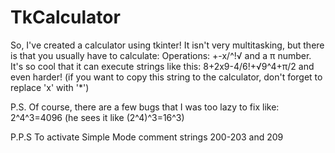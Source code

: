# TkCalculator

So, I've created a calculator using tkinter!
It isn't very multitasking, but there is that you usually have to calculate:
Operations: +-x/^!√ and a π number.
It's so cool that it can execute strings like this: 8+2x9-4/6!+√9^4+π/2 and even harder!
(if you want to copy this string to the calculator, don't forget to replace 'x' with '*')

P.S. Of course, there are a few bugs that I was too lazy to fix like: 2^4^3=4096 (he sees it like (2^4)^3=16^3)

P.P.S To activate Simple Mode comment strings 200-203 and 209
